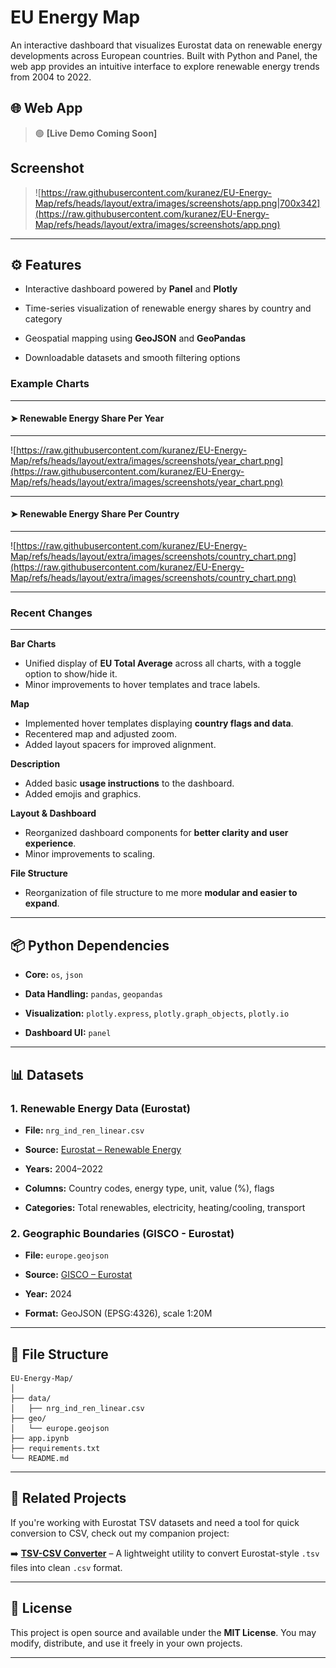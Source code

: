 # EU Energy Map

An interactive dashboard that visualizes Eurostat data on renewable energy developments across European countries. Built with Python and Panel, the web app provides an intuitive interface to explore renewable energy trends from 2004 to 2022.

## 🌐 Web App

> 🟢 **[Live Demo Coming Soon]**

## Screenshot

> ![https://raw.githubusercontent.com/kuranez/EU-Energy-Map/refs/heads/layout/extra/images/screenshots/app.png|700x342](https://raw.githubusercontent.com/kuranez/EU-Energy-Map/refs/heads/layout/extra/images/screenshots/app.png)

---

## ⚙️ Features

- Interactive dashboard powered by **Panel** and **Plotly**
    
- Time-series visualization of renewable energy shares by country and category
    
- Geospatial mapping using **GeoJSON** and **GeoPandas**
    
- Downloadable datasets and smooth filtering options
    

###  Example Charts
---

#### ➤ Renewable Energy Share Per Year
---
![https://raw.githubusercontent.com/kuranez/EU-Energy-Map/refs/heads/layout/extra/images/screenshots/year_chart.png](https://raw.githubusercontent.com/kuranez/EU-Energy-Map/refs/heads/layout/extra/images/screenshots/year_chart.png)

---
#### ➤ Renewable Energy Share Per Country
---
![https://raw.githubusercontent.com/kuranez/EU-Energy-Map/refs/heads/layout/extra/images/screenshots/country_chart.png](https://raw.githubusercontent.com/kuranez/EU-Energy-Map/refs/heads/layout/extra/images/screenshots/country_chart.png)

---
### Recent Changes
---

**Bar Charts**
- Unified display of **EU Total Average** across all charts, with a toggle option to show/hide it.
- Minor improvements to hover templates and trace labels.
	 
**Map**
- Implemented hover templates displaying **country flags and data**.
- Recentered map and adjusted zoom.
- Added layout spacers for improved alignment.

**Description**
- Added basic **usage instructions** to the dashboard.
- Added emojis and graphics.

**Layout & Dashboard**
- Reorganized dashboard components for **better clarity and user experience**.
- Minor improvements to scaling.

**File Structure**
- Reorganization of file structure to me more **modular and easier to expand**.

---

## 📦 Python Dependencies

- **Core:** `os`, `json`
    
- **Data Handling:** `pandas`, `geopandas`
    
- **Visualization:** `plotly.express`, `plotly.graph_objects`, `plotly.io`
    
- **Dashboard UI:** `panel`
    

---

## 📊 Datasets

### 1. Renewable Energy Data (Eurostat)

- **File:** `nrg_ind_ren_linear.csv`
    
- **Source:** [Eurostat – Renewable Energy](https://ec.europa.eu/eurostat/databrowser/view/nrg_ind_ren/default/table?lang=en)
    
- **Years:** 2004–2022
    
- **Columns:** Country codes, energy type, unit, value (%), flags
    
- **Categories:** Total renewables, electricity, heating/cooling, transport
    

### 2. Geographic Boundaries (GISCO - Eurostat)

- **File:** `europe.geojson`
    
- **Source:** [GISCO – Eurostat](https://ec.europa.eu/eurostat/web/gisco/geodata/administrative-units/countries)
    
- **Year:** 2024
    
- **Format:** GeoJSON (EPSG:4326), scale 1:20M
    

---

## 📁 File Structure

```
EU-Energy-Map/
│
├── data/
│   ├── nrg_ind_ren_linear.csv
├── geo/
│   └── europe.geojson
├── app.ipynb
├── requirements.txt
└── README.md
```

---
## 🔗 Related Projects

If you're working with Eurostat TSV datasets and need a tool for quick conversion to CSV, check out my companion project:

➡️ **[TSV-CSV Converter](https://github.com/kuranez/TSV-CSV-Converter)** – A lightweight utility to convert Eurostat-style `.tsv` files into clean `.csv` format.

---

## 📘 License

This project is open source and available under the **MIT License**. 
You may modify, distribute, and use it freely in your own projects.

---